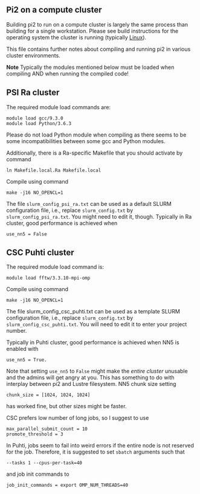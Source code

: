 Pi2 on a compute cluster
------------------------

Building pi2 to run on a compute cluster is largely the same process than building for a single workstation.
Please see build instructions for the operating system the cluster is running (typically [Linux](build_instructions_linux.md)).

This file contains further notes about compiling and running pi2 in various cluster environments.

**Note**
Typically the modules mentioned below must be loaded when compiling AND when running the compiled code!



PSI Ra cluster
--------------

The required module load commands are:
```
module load gcc/9.3.0
module load Python/3.6.3
```

Please do not load Python module when compiling as there seems to be
some incompatibilities between some gcc and Python modules.

Additionally, there is a Ra-specific Makefile that you should activate by command
```
ln Makefile.local.Ra Makefile.local
```

Compile using command
```
make -j16 NO_OPENCL=1
```

The file `slurm_config_psi_ra.txt` can be used as a default SLURM configuration file,
i.e., replace `slurm_config.txt` by `slurm_config_psi_ra.txt`. You might need to edit it, though.
Typically in Ra cluster, good performance is achieved when
```
use_nn5 = False
```



CSC Puhti cluster
-----------------

The required module load command is:
```
module load fftw/3.3.10-mpi-omp
```

Compile using command
```
make -j16 NO_OPENCL=1
```

The file slurm_config_csc_puhti.txt can be used as a template SLURM configuration file,
i.e., replace `slurm_config.txt` by `slurm_config_csc_puhti.txt`. You will need to edit it
to enter your project number.

Typically in Puhti cluster, good performance is achieved when NN5 is enabled with
```
use_nn5 = True.
```
Note that setting `use_nn5` to `False` might make the _entire cluster_ unusable and the
admins will get angry at you. This has something to do with interplay between pi2 and Lustre
filesystem. NN5 chunk size setting
```
chunk_size = [1024, 1024, 1024]
```
has worked fine, but other sizes might be faster.

CSC prefers low number of long jobs, so I suggest to use
```
max_parallel_submit_count = 10
promote_threshold = 3
```
In Puhti, jobs seem to fail into weird errors if the entire node is not reserved for the job.
Therefore, it is suggested to set `sbatch` arguments such that
```
--tasks 1 --cpus-per-task=40
```
and job init commands to
```
job_init_commands = export OMP_NUM_THREADS=40
```
